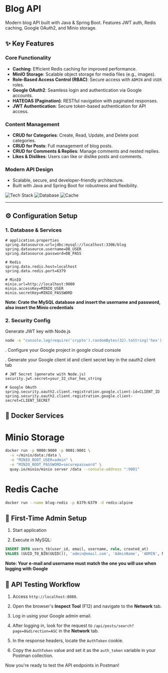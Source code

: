 # Blog API

Modern blog API built with Java & Spring Boot. Features JWT auth, Redis caching, Google OAuth2, and Minio storage.
## ✨ Key Features

### **Core Functionality**
- **Caching**: Efficient Redis caching for improved performance.
- **MinIO Storage**: Scalable object storage for media files (e.g., images).
- **Role-Based Access Control (RBAC)**: Secure access with `ADMIN` and `USER` roles.
- **Google OAuth2**: Seamless login and authentication via Google accounts.
- **HATEOAS (Pagination)**: RESTful navigation with paginated responses.
- **JWT Authentication**: Secure token-based authentication for API access.

### **Content Management**
- **CRUD for Categories**: Create, Read, Update, and Delete post categories.
- **CRUD for Posts**: Full management of blog posts.
- **CRUD for Comments & Replies**: Manage comments and nested replies.
- **Likes & Dislikes**: Users can like or dislike posts and comments.

### **Modern API Design**
- Scalable, secure, and developer-friendly architecture.
- Built with Java and Spring Boot for robustness and flexibility.

![Tech Stack](https://img.shields.io/badge/Spring_Boot-3.1.0-green?logo=spring)
![Database](https://img.shields.io/badge/MySQL-8.0-blue?logo=mysql)
![Cache](https://img.shields.io/badge/Redis-7.0-red?logo=redis)

---

## ⚙️ Configuration Setup

### 1. Database & Services
```properties
# application.properties
spring.datasource.url=jdbc:mysql://localhost:3306/blog
spring.datasource.username=DB_USER
spring.datasource.password=DB_PASS

# Redis
spring.data.redis.host=localhost
spring.data.redis.port=6379

# MinIO
minio.url=http://localhost:9000
minio.accessKey=MINIO_USER
minio.secretKey=MINIO_PASSWORD
```

**Note: Crate the MySQL database and insert the username and password, also insert the Minio credentials**

### 2. Security Config
Generate JWT key with Node.js
```bash
node -e "console.log(require('crypto').randomBytes(32).toString('hex'))"
```
. Configure your Google project in google cloud console

. Generate your Google client id and client secret key in the oauth2 client tab
```properties
# JWT Secret (generate with Node.js)
security.jwt.secret=your_32_char_hex_string

# Google OAuth
spring.security.oauth2.client.registration.google.client-id=CLIENT_ID
spring.security.oauth2.client.registration.google.client-secret=CLIENT_SECRET
```

## 🐳 Docker Services
# Minio Storage
```bash
docker run -p 9000:9000 -p 9001:9001 \
  -v ~/minio/data:/data \
  -e "MINIO_ROOT_USER=admin" \
  -e "MINIO_ROOT_PASSWORD=securepassword" \
  quay.io/minio/minio server /data --console-address ":9001"
```
# Redis Cache
```bash
docker run --name blog-redis -p 6379:6379 -d redis:alpine
```

## 🔑 First-Time Admin Setup
1. Start application

2. Execute in MySQL:
````sql
INSERT INTO users_tb(user_id, email, username, role, created_at)
VALUES (UUID_TO_BIN(UUID()), 'admin@email.com', 'AdminName', 'ADMIN', NOW());
````
**Note: Your e-mail and username must match the one you will use when logging with Google**

## 🔌 API Testing Workflow

1. Access `http://localhost:8080`.

2. Open the browser's **Inspect Tool** (F12) and navigate to the **Network** tab.

3. Log in using your Google admin email.

4. After logging in, look for the request to `/api/posts/search?page=0&direction=ASC` in the **Network** tab.

5. In the response headers, locate the `AuthToken` cookie.

6. Copy the `AuthToken` value and set it as the `auth_token` variable in your Postman collection.

Now you're ready to test the API endpoints in Postman!

